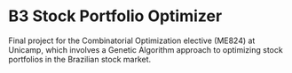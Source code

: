 # B3 Stock Portfolio Optimizer

Final project for the Combinatorial Optimization elective (ME824) at Unicamp, which involves a Genetic Algorithm approach to optimizing stock portfolios in the Brazilian stock market.
